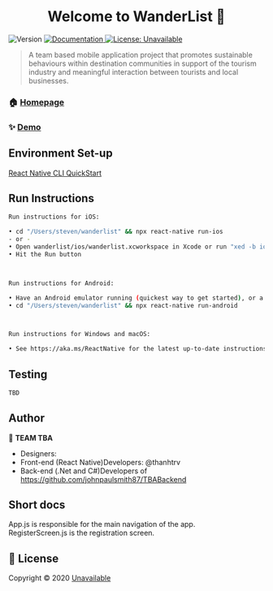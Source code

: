 <h1 align="center">Welcome to WanderList 👋</h1>
<p>
  <img alt="Version" src="https://img.shields.io/badge/version-MVP 1.0-blue.svg?cacheSeconds=2592000" />
  <a href="Unavailable" target="_blank">
    <img alt="Documentation" src="https://img.shields.io/badge/documentation-yes-brightgreen.svg" />
  </a>
  <a href="Unavailable" target="_blank">
    <img alt="License: Unavailable" src="https://img.shields.io/badge/License-Unavailable-yellow.svg" />
  </a>
</p>

> A team based mobile application project that promotes sustainable behaviours within destination communities in support of the tourism industry and meaningful interaction between tourists and local businesses.

### 🏠 [Homepage](Unavailable)

### ✨ [Demo](Unavailable)

## Environment Set-up

[React Native CLI QuickStart](https://reactnative.dev/docs/environment-setup)

## Run Instructions

```sh
Run instructions for iOS:

• cd "/Users/steven/wanderlist" && npx react-native run-ios
- or -
• Open wanderlist/ios/wanderlist.xcworkspace in Xcode or run "xed -b ios"
• Hit the Run button



Run instructions for Android:

• Have an Android emulator running (quickest way to get started), or a device connected.
• cd "/Users/steven/wanderlist" && npx react-native run-android



Run instructions for Windows and macOS:

• See https://aka.ms/ReactNative for the latest up-to-date instructions.
```

## Testing

```sh
TBD
```

## Author

👤 **TEAM TBA**

* Designers: 
* Front-end (React Native)Developers: @thanhtrv
* Back-end (.Net and C#)Developers of https://github.com/johnpaulsmith87/TBABackend
<!--
* Github: [@Unavailable](https://github.com/Unavailable)
-->

## Short docs

App.js is responsible for the main navigation of the app.<br>
RegisterScreen.js is the registration screen.

## 📝 License

Copyright © 2020 [Unavailable](https://github.com/Unavailable)
